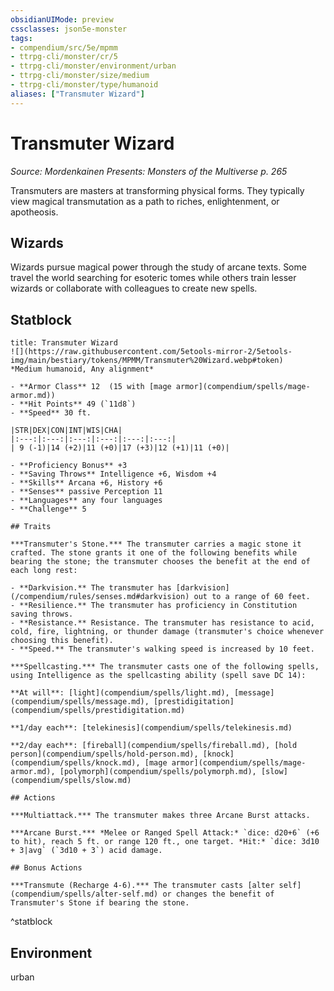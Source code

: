 ```yaml
---
obsidianUIMode: preview
cssclasses: json5e-monster
tags:
- compendium/src/5e/mpmm
- ttrpg-cli/monster/cr/5
- ttrpg-cli/monster/environment/urban
- ttrpg-cli/monster/size/medium
- ttrpg-cli/monster/type/humanoid
aliases: ["Transmuter Wizard"]
---
```

# Transmuter Wizard
*Source: Mordenkainen Presents: Monsters of the Multiverse p. 265*  

Transmuters are masters at transforming physical forms. They typically view magical transmutation as a path to riches, enlightenment, or apotheosis.

## Wizards

Wizards pursue magical power through the study of arcane texts. Some travel the world searching for esoteric tomes while others train lesser wizards or collaborate with colleagues to create new spells.

## Statblock

```ad-statblock
title: Transmuter Wizard
![](https://raw.githubusercontent.com/5etools-mirror-2/5etools-img/main/bestiary/tokens/MPMM/Transmuter%20Wizard.webp#token)
*Medium humanoid, Any alignment*

- **Armor Class** 12  (15 with [mage armor](compendium/spells/mage-armor.md))
- **Hit Points** 49 (`11d8`)
- **Speed** 30 ft.

|STR|DEX|CON|INT|WIS|CHA|
|:---:|:---:|:---:|:---:|:---:|:---:|
| 9 (-1)|14 (+2)|11 (+0)|17 (+3)|12 (+1)|11 (+0)|

- **Proficiency Bonus** +3
- **Saving Throws** Intelligence +6, Wisdom +4
- **Skills** Arcana +6, History +6
- **Senses** passive Perception 11
- **Languages** any four languages
- **Challenge** 5

## Traits

***Transmuter's Stone.*** The transmuter carries a magic stone it crafted. The stone grants it one of the following benefits while bearing the stone; the transmuter chooses the benefit at the end of each long rest:

- **Darkvision.** The transmuter has [darkvision](/compendium/rules/senses.md#darkvision) out to a range of 60 feet.  
- **Resilience.** The transmuter has proficiency in Constitution saving throws.   
- **Resistance.** Resistance. The transmuter has resistance to acid, cold, fire, lightning, or thunder damage (transmuter's choice whenever choosing this benefit).  
- **Speed.** The transmuter's walking speed is increased by 10 feet.  

***Spellcasting.*** The transmuter casts one of the following spells, using Intelligence as the spellcasting ability (spell save DC 14):

**At will**: [light](compendium/spells/light.md), [message](compendium/spells/message.md), [prestidigitation](compendium/spells/prestidigitation.md)

**1/day each**: [telekinesis](compendium/spells/telekinesis.md)

**2/day each**: [fireball](compendium/spells/fireball.md), [hold person](compendium/spells/hold-person.md), [knock](compendium/spells/knock.md), [mage armor](compendium/spells/mage-armor.md), [polymorph](compendium/spells/polymorph.md), [slow](compendium/spells/slow.md)

## Actions

***Multiattack.*** The transmuter makes three Arcane Burst attacks.

***Arcane Burst.*** *Melee or Ranged Spell Attack:* `dice: d20+6` (+6 to hit), reach 5 ft. or range 120 ft., one target. *Hit:* `dice: 3d10 + 3|avg` (`3d10 + 3`) acid damage.

## Bonus Actions

***Transmute (Recharge 4-6).*** The transmuter casts [alter self](compendium/spells/alter-self.md) or changes the benefit of Transmuter's Stone if bearing the stone.
```
^statblock

## Environment

urban
